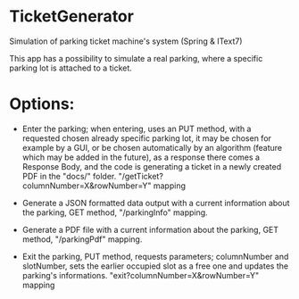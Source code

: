 # TicketGenerator
Simulation of parking ticket machine's system (Spring &amp; IText7)

This app has a possibility to simulate a real parking, where a specific parking lot is attached to a ticket.

# Options:
* Enter the parking; when entering, uses an PUT method, with a requested chosen already specific parking lot, it may be chosen for example by 
a GUI, or be chosen automatically by an algorithm (feature which may be added in the future), as a response there comes a Response Body, 
and the code is generating a ticket in a newly created PDF in the "docs/" folder. "/getTicket?columnNumber=X&rowNumber=Y" mapping <br /> 

* Generate a JSON formatted data output with a current information about the parking, GET method, "/parkingInfo" mapping. <br />

* Generate a PDF file with a current information about the parking, GET method, "/parkingPdf" mapping. <br />

* Exit the parking, PUT method, requests parameters; columnNumber and slotNumber, sets the earlier occupied slot as a free one and updates
the parking's informations. "exit?columnNumber=X&rowNumber=Y" mapping
